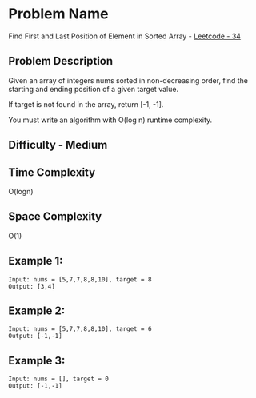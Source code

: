 # Problem Name 
Find First and Last Position of Element in Sorted Array - [Leetcode - 34](https://leetcode.com/problems/find-first-and-last-position-of-element-in-sorted-array/)

## Problem Description

Given an array of integers nums sorted in non-decreasing order, find the starting and ending position of a given target value.

If target is not found in the array, return [-1, -1].

You must write an algorithm with O(log n) runtime complexity.

## Difficulty - Medium

## Time Complexity
O(logn)

## Space Complexity
O(1)

## Example 1:
```
Input: nums = [5,7,7,8,8,10], target = 8
Output: [3,4]
```

## Example 2:
```
Input: nums = [5,7,7,8,8,10], target = 6
Output: [-1,-1]
```

## Example 3:
```
Input: nums = [], target = 0
Output: [-1,-1]
```